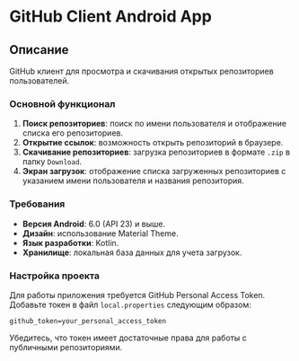 # GitHub Client Android App

## Описание

GitHub клиент для просмотра и скачивания открытых репозиториев пользователей.

### Основной функционал
1. **Поиск репозиториев**: поиск по имени пользователя и отображение списка его репозиториев.
2. **Открытие ссылок**: возможность открыть репозиторий в браузере.
3. **Скачивание репозиториев**: загрузка репозиториев в формате `.zip` в папку `Download`.
4. **Экран загрузок**: отображение списка загруженных репозиториев с указанием имени пользователя и названия репозитория.

### Требования
- **Версия Android**: 6.0 (API 23) и выше.
- **Дизайн**: использование Material Theme.
- **Язык разработки**: Kotlin.
- **Хранилище**: локальная база данных для учета загрузок.

### Настройка проекта
Для работы приложения требуется GitHub Personal Access Token. Добавьте токен в файл `local.properties` следующим образом:

`github_token=your_personal_access_token`

Убедитесь, что токен имеет достаточные права для работы с публичными репозиториями.